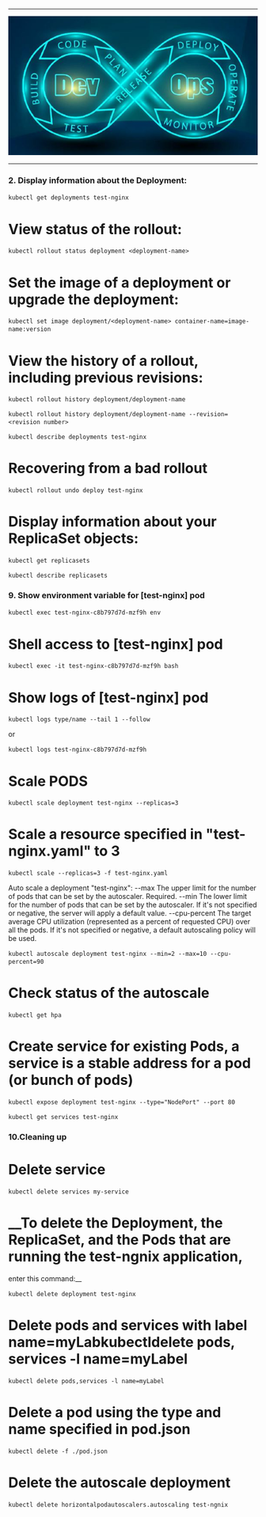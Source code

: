 ***

 <div align="center">
    <img src="images/devops.JPG" width="700" />
</div>

***

### __2. Display information about the Deployment:__

```
kubectl get deployments test-nginx
```
# __View status of the rollout:__

```
kubectl rollout status deployment <deployment-name>
```
# __Set the image of a deployment or upgrade the deployment:__

```
kubectl set image deployment/<deployment-name> container-name=image-name:version
```
# __View the history of a rollout, including previous revisions:__

```
kubectl rollout history deployment/deployment-name
```
```
kubectl rollout history deployment/deployment-name --revision=<revision number>
```
```
kubectl describe deployments test-nginx
```
# __Recovering from a bad rollout__

```
kubectl rollout undo deploy test-nginx
```
# __Display information about your ReplicaSet objects:__

```
kubectl get replicasets
```
```
kubectl describe replicasets
```

### __9. Show environment variable for [test-nginx] pod__

```
kubectl exec test-nginx-c8b797d7d-mzf9h env
```
# __Shell access to [test-nginx] pod__

```
kubectl exec -it test-nginx-c8b797d7d-mzf9h bash
```
# __Show logs of [test-nginx] pod__
```
kubectl logs type/name --tail 1 --follow
```
or
```
kubectl logs test-nginx-c8b797d7d-mzf9h
```
# __Scale PODS__

```
kubectl scale deployment test-nginx --replicas=3
```

# __Scale a resource specified in "test-nginx.yaml" to 3__

```
kubectl scale --replicas=3 -f test-nginx.yaml
```

Auto scale a deployment "test-nginx":
  --max The upper limit for the number of pods that can be set by the autoscaler. Required.
  --min The lower limit for the number of pods that can be set by the autoscaler. If it's not specified or negative, the server will apply a default value.
  --cpu-percent The target average CPU utilization (represented as a percent of requested CPU) over all the pods. If it's not specified or negative, a default autoscaling policy will be used.
  
```
kubectl autoscale deployment test-nginx --min=2 --max=10 --cpu-percent=90
```
# __Check status of the autoscale__

```
kubectl get hpa
```
# __Create service for existing Pods, a service is a stable address for a pod (or bunch of pods)__

```
kubectl expose deployment test-nginx --type="NodePort" --port 80
```
```
kubectl get services test-nginx
```

### __10.Cleaning up__

# __Delete service__

```
kubectl delete services my-service
```
# __To delete the Deployment, the ReplicaSet, and the Pods that are running the test-ngnix application,
enter this command:__

```
kubectl delete deployment test-nginx
```
# __Delete pods and services with label name=myLabkubectldelete pods, services -l name=myLabel__
```
kubectl delete pods,services -l name=myLabel
```
# __Delete a pod using the type and name specified in pod.json__
```
kubectl delete -f ./pod.json
```
# __Delete the autoscale deployment__

```
kubectl delete horizontalpodautoscalers.autoscaling test-ngnix
```